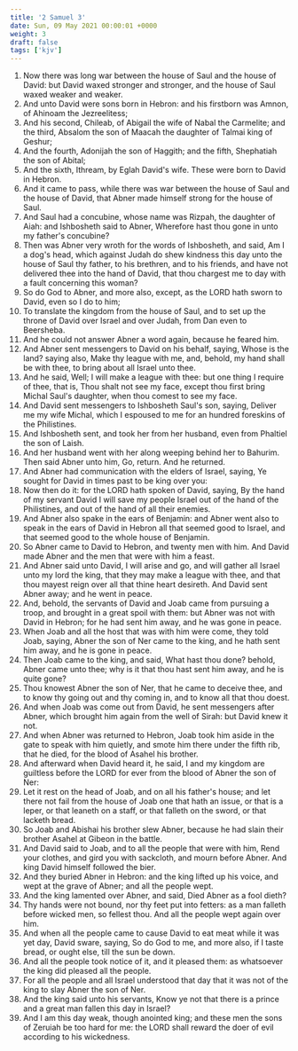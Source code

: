 ```yaml
---
title: '2 Samuel 3'
date: Sun, 09 May 2021 00:00:01 +0000
weight: 3
draft: false
tags: ['kjv'] 
---
```


1. Now there was long war between the house of Saul and the house of David: but David waxed stronger and stronger, and the house of Saul waxed weaker and weaker.
2. And unto David were sons born in Hebron: and his firstborn was Amnon, of Ahinoam the Jezreelitess;
3. And his second, Chileab, of Abigail the wife of Nabal the Carmelite; and the third, Absalom the son of Maacah the daughter of Talmai king of Geshur;
4. And the fourth, Adonijah the son of Haggith; and the fifth, Shephatiah the son of Abital;
5. And the sixth, Ithream, by Eglah David's wife. These were born to David in Hebron.
6. And it came to pass, while there was war between the house of Saul and the house of David, that Abner made himself strong for the house of Saul.
7. And Saul had a concubine, whose name was Rizpah, the daughter of Aiah: and Ishbosheth said to Abner, Wherefore hast thou gone in unto my father's concubine?
8. Then was Abner very wroth for the words of Ishbosheth, and said, Am I a dog's head, which against Judah do shew kindness this day unto the house of Saul thy father, to his brethren, and to his friends, and have not delivered thee into the hand of David, that thou chargest me to day with a fault concerning this woman?
9. So do God to Abner, and more also, except, as the LORD hath sworn to David, even so I do to him;
10. To translate the kingdom from the house of Saul, and to set up the throne of David over Israel and over Judah, from Dan even to Beersheba.
11. And he could not answer Abner a word again, because he feared him.
12. And Abner sent messengers to David on his behalf, saying, Whose is the land? saying also, Make thy league with me, and, behold, my hand shall be with thee, to bring about all Israel unto thee.
13. And he said, Well; I will make a league with thee: but one thing I require of thee, that is, Thou shalt not see my face, except thou first bring Michal Saul's daughter, when thou comest to see my face.
14. And David sent messengers to Ishbosheth Saul's son, saying, Deliver me my wife Michal, which I espoused to me for an hundred foreskins of the Philistines.
15. And Ishbosheth sent, and took her from her husband, even from Phaltiel the son of Laish.
16. And her husband went with her along weeping behind her to Bahurim. Then said Abner unto him, Go, return. And he returned.
17. And Abner had communication with the elders of Israel, saying, Ye sought for David in times past to be king over you:
18. Now then do it: for the LORD hath spoken of David, saying, By the hand of my servant David I will save my people Israel out of the hand of the Philistines, and out of the hand of all their enemies.
19. And Abner also spake in the ears of Benjamin: and Abner went also to speak in the ears of David in Hebron all that seemed good to Israel, and that seemed good to the whole house of Benjamin.
20. So Abner came to David to Hebron, and twenty men with him. And David made Abner and the men that were with him a feast.
21. And Abner said unto David, I will arise and go, and will gather all Israel unto my lord the king, that they may make a league with thee, and that thou mayest reign over all that thine heart desireth. And David sent Abner away; and he went in peace.
22. And, behold, the servants of David and Joab came from pursuing a troop, and brought in a great spoil with them: but Abner was not with David in Hebron; for he had sent him away, and he was gone in peace.
23. When Joab and all the host that was with him were come, they told Joab, saying, Abner the son of Ner came to the king, and he hath sent him away, and he is gone in peace.
24. Then Joab came to the king, and said, What hast thou done? behold, Abner came unto thee; why is it that thou hast sent him away, and he is quite gone?
25. Thou knowest Abner the son of Ner, that he came to deceive thee, and to know thy going out and thy coming in, and to know all that thou doest.
26. And when Joab was come out from David, he sent messengers after Abner, which brought him again from the well of Sirah: but David knew it not.
27. And when Abner was returned to Hebron, Joab took him aside in the gate to speak with him quietly, and smote him there under the fifth rib, that he died, for the blood of Asahel his brother.
28. And afterward when David heard it, he said, I and my kingdom are guiltless before the LORD for ever from the blood of Abner the son of Ner:
29. Let it rest on the head of Joab, and on all his father's house; and let there not fail from the house of Joab one that hath an issue, or that is a leper, or that leaneth on a staff, or that falleth on the sword, or that lacketh bread.
30. So Joab and Abishai his brother slew Abner, because he had slain their brother Asahel at Gibeon in the battle.
31. And David said to Joab, and to all the people that were with him, Rend your clothes, and gird you with sackcloth, and mourn before Abner. And king David himself followed the bier.
32. And they buried Abner in Hebron: and the king lifted up his voice, and wept at the grave of Abner; and all the people wept.
33. And the king lamented over Abner, and said, Died Abner as a fool dieth?
34. Thy hands were not bound, nor thy feet put into fetters: as a man falleth before wicked men, so fellest thou. And all the people wept again over him.
35. And when all the people came to cause David to eat meat while it was yet day, David sware, saying, So do God to me, and more also, if I taste bread, or ought else, till the sun be down.
36. And all the people took notice of it, and it pleased them: as whatsoever the king did pleased all the people.
37. For all the people and all Israel understood that day that it was not of the king to slay Abner the son of Ner.
38. And the king said unto his servants, Know ye not that there is a prince and a great man fallen this day in Israel?
39. And I am this day weak, though anointed king; and these men the sons of Zeruiah be too hard for me: the LORD shall reward the doer of evil according to his wickedness.
